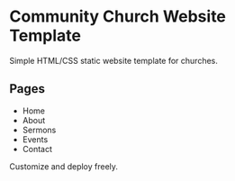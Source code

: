 # Community Church Website Template

Simple HTML/CSS static website template for churches.

## Pages
- Home
- About
- Sermons
- Events
- Contact

Customize and deploy freely.